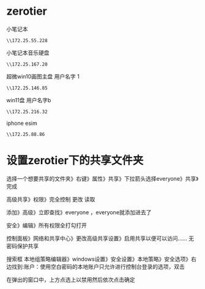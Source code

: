 # zerotier

小笔记本 
```
\\172.25.55.228
```
小笔记本音乐硬盘
```
\\172.25.167.20
```
超微win10画图主盘  用户名字 1


```
\\172.25.146.85
```
win11盘  用户名字b
```
\\172.25.216.32
```
iphone esim
```
\\172.25.88.86
```

# 设置zerotier下的共享文件夹
选择一个想要共享的文件夹》右键》属性》共享》下拉箭头选择everyone》共享》完成

高级共享》权限》完全控制 更改 读取

添加》高级》立即查找》everyone ，everyone就添加进去了

安全》编辑》所有权限全打勾打开

控制面板》网络和共享中心》更改高级共享设置》启用共享以便可以访问......   无密码保护共享

搜索框 本地组策略编辑器》windows设置》安全设置》本地策略》安全选项》右边找到:账户：使用空白密码的本地账户只允许进行控制台登录的选项，双击

在弹出的窗口中，上方点选上以禁用然后依次点击确定


